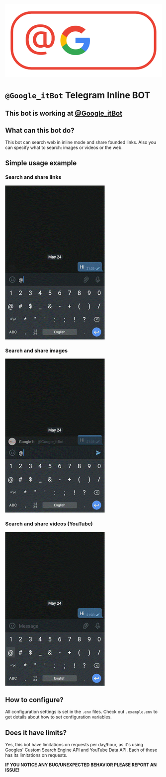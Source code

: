 ![alt text](./docs/assets/hero-logo.png "@Google_itBot's logo ")

# `@Google_itBot` Telegram Inline BOT

## **This bot is working at [@Google_itBot](https://t.me/Google_itBot)**

## What can this bot do?

This bot can search web in inline mode and share founded links. Also you can specify what to search: images or videos or the web.

## Simple usage example

### **Search and share links**

![alt text](./docs/assets/web_search_preview.gif 'Web search with @Google_itBot GIF')

### **Search and share images**

![alt text](./docs/assets/images_search_preview.gif 'Images search with @Google_itBot GIF')

### **Search and share videos (YouTube)**

![alt text](./docs/assets/videos_search_preview.gif 'Videos search with @Google_itBot GIF')

## How to configure?

All configuration settings is set in the `.env` files. Check out `.example.env` to get details about how to set configuration variables.

## Does it have limits?

Yes, this bot have limitations on requests per day/hour, as it's using Googles' Custom Search Engine API and YouTube Data API. Each of those has its limitations on requests.

**IF YOU NOTICE ANY BUG/UNEXPECTED BEHAVIOR PLEASE REPORT AN ISSUE!**
